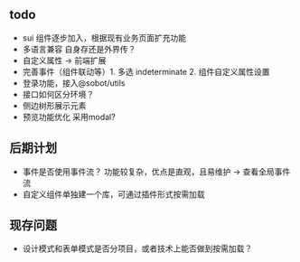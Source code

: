 ## todo

- sui 组件逐步加入，根据现有业务页面扩充功能
- 多语言兼容 自身存还是外界传？
- 自定义属性 -> 前端扩展
- 完善事件（组件联动等）1. 多选 indeterminate 2. 组件自定义属性设置
- 登录功能，接入@sobot/utils
- 接口如何区分环境？
- 侧边树形展示元素
- 预览功能优化 采用modal?

## 后期计划

- 事件是否使用事件流？ 功能较复杂，优点是直观，且易维护 -> 查看全局事件流
- 自定义组件单独建一个库，可通过插件形式按需加载

## 现存问题

- 设计模式和表单模式是否分项目，或者技术上能否做到按需加载？
